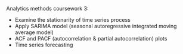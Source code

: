 Analytics methods coursework 3: 

- Examine the stationarity of time series process
- Apply SARIMA model (seasonal autoregressive integrated moving average model)
- ACF and PACF (autocorrelation & partial autocorrelation) plots
- Time series forecasting

